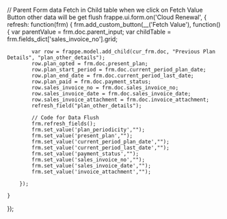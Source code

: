 // Parent Form data Fetch in Child table when we click on Fetch Value Button other data will be get flush
frappe.ui.form.on('Cloud Renewal', {
    refresh: function(frm) {
        frm.add_custom_button(__('Fetch Value'), function() {
            var parentValue = frm.doc.parent_input;
            var childTable = frm.fields_dict['sales_invoice_no'].grid;

            var row = frappe.model.add_child(cur_frm.doc, "Previous Plan Details", "plan_other_details");
            row.plan_opted = frm.doc.present_plan;
            row.plan_start_period = frm.doc.current_period_plan_date;
            row.plan_end_date = frm.doc.current_period_last_date;
            row.plan_paid = frm.doc.payment_status;
            row.sales_invoice_no = frm.doc.sales_invoice_no;
            row.sales_invoice_date = frm.doc.sales_invoice_date;
            row.sales_invoice_attachment = frm.doc.invoice_attachment;
            refresh_field("plan_other_details");

            // Code for Data Flush
            frm.refresh_fields();
            frm.set_value('plan_periodicity',"");
            frm.set_value('present_plan',"");
            frm.set_value('current_period_plan_date',"");
            frm.set_value('current_period_last_date',"");
            frm.set_value('payment_status',"");
            frm.set_value('sales_invoice_no',"");
            frm.set_value('sales_invoice_date',"");
            frm.set_value('invoice_attachment',"");
            
        });
            
    }
});
